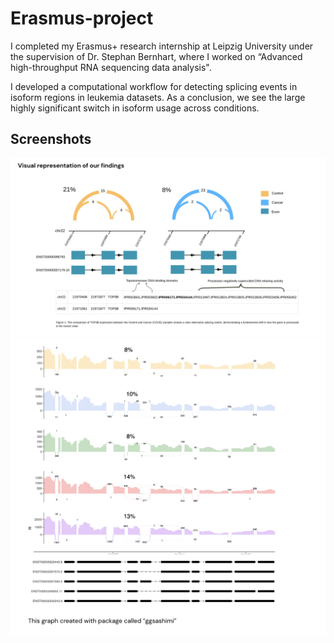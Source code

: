 
# Erasmus-project
 I completed my Erasmus+ research internship at Leipzig University under the supervision of Dr. Stephan Bernhart, where I worked on “Advanced high-throughput RNA sequencing data analysis".

I developed a computational workflow for detecting splicing events in isoform regions in leukemia datasets.
As a conclusion, we see the large highly significant switch in isoform usage across conditions. 

## Screenshots

![Screenshot 1](./screenshot1.png)
![Screenshot 2](./screenshot2.png)

